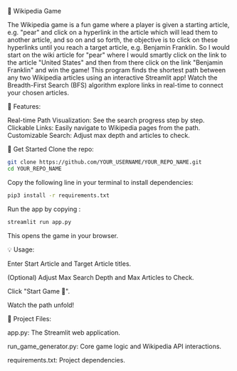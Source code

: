 🔗 Wikipedia Game

The Wikipedia game is a fun game where a player is given a starting article, e.g. "pear" and click on a hyperlink in the article which will lead them to another article, and so on and so forth, the objective is to click on these hyperlinks until you reach a target article, e.g. Benjamin Franklin. So I would start on the wiki article for "pear" where I would smartly click on the link to the article "United States" and then from there click on the link "Benjamin Franklin" and win the game!
This program finds the shortest path between any two Wikipedia articles using an interactive Streamlit app! Watch the Breadth-First Search (BFS) algorithm explore links in real-time to connect your chosen articles.

🚀 Features:

Real-time Path Visualization: See the search progress step by step.
Clickable Links: Easily navigate to Wikipedia pages from the path.
Customizable Search: Adjust max depth and articles to check.

🏁 Get Started
Clone the repo:

```bash
git clone https://github.com/YOUR_USERNAME/YOUR_REPO_NAME.git
cd YOUR_REPO_NAME
```


Copy the following line in your terminal to install dependencies:
```bash
pip3 install -r requirements.txt
```
Run the app by copying :

```bash
streamlit run app.py
```
This opens the game in your browser.

💡 Usage:

Enter Start Article and Target Article titles.

(Optional) Adjust Max Search Depth and Max Articles to Check.

Click "Start Game 🚀".

Watch the path unfold!

📂 Project Files:

app.py: The Streamlit web application.

run_game_generator.py: Core game logic and Wikipedia API interactions.

requirements.txt: Project dependencies.

